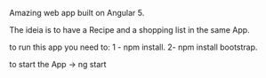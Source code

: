 Amazing web app built on Angular 5. 

The ideia is to have a Recipe and a shopping list in the same App.


to run this app you need to:
1 - npm install.
2-  npm install bootstrap.

to start the App -> ng start
